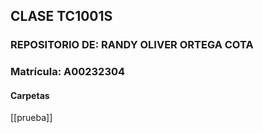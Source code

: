 ## CLASE TC1001S
### REPOSITORIO DE: RANDY OLIVER ORTEGA COTA
### Matrícula: A00232304

#### Carpetas
[[prueba]]
